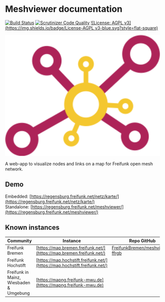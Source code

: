 # Meshviewer documentation

[![Build Status](https://img.shields.io/travis/ffrgb/meshviewer/develop.svg?style=flat-square)](https://travis-ci.org/ffrgb/meshviewer) [![Scrutinizer Code Quality](https://img.shields.io/scrutinizer/g/ffrgb/meshviewer/develop.svg?style=flat-square)](https://scrutinizer-ci.com/g/ffrgb/meshviewer/?branch=develop) [![License: AGPL v3](https://img.shields.io/badge/License-AGPL v3-blue.svg?style=flat-square)](https://www.gnu.org/licenses/agpl-3.0)

<img src="/assets/logo.svg" width="640" />

A web-app to visualize nodes and links on a map for Freifunk open mesh network.

## Demo

Embedded: [https://regensburg.freifunk.net/netz/karte/](https://regensburg.freifunk.net/netz/karte/)  
Standalone: [https://regensburg.freifunk.net/meshviewer/](https://regensburg.freifunk.net/meshviewer/)

## Known instances

| Community | Instance | Repo GitHub |
| --- | --- | --- |
| Freifunk Bremen | [https://map.bremen.freifunk.net/](https://map.bremen.freifunk.net/) | [FreifunkBremen/meshviewer-ffrgb](https://github.com/FreifunkBremen/meshviewer-ffrgb) |
| Freifunk Hochstift | [https://map.hochstift.freifunk.net/](https://map.hochstift.freifunk.net/) |  |
| Freifunk in Mainz, Wiesbaden & Umgebung | [https://mapng.freifunk-mwu.de](https://mapng.freifunk-mwu.de) |  |



